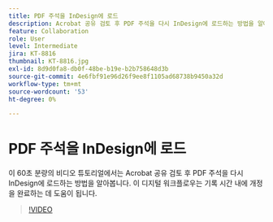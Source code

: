 ```yaml
---
title: PDF 주석을 InDesign에 로드
description: Acrobat 공유 검토 후 PDF 주석을 다시 InDesign에 로드하는 방법을 알아봅니다.
feature: Collaboration
role: User
level: Intermediate
jira: KT-8816
thumbnail: KT-8816.jpg
exl-id: 8d9d0fa8-db0f-48be-b19e-b2b758648d3b
source-git-commit: 4e6fbf91e96d26f9ee8f1105ad68738b9450a32d
workflow-type: tm+mt
source-wordcount: '53'
ht-degree: 0%

---
```


# PDF 주석을 InDesign에 로드

이 60초 분량의 비디오 튜토리얼에서는 Acrobat 공유 검토 후 PDF 주석을 다시 InDesign에 로드하는 방법을 알아봅니다. 이 디지털 워크플로우는 기록 시간 내에 개정을 완료하는 데 도움이 됩니다.

>[!VIDEO](https://video.tv.adobe.com/v/336907?quality=12&learn=on&hidetitle=true)
